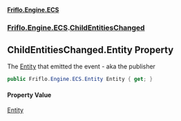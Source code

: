 #### [Friflo.Engine.ECS](index.md 'index')
### [Friflo.Engine.ECS](Friflo.Engine.ECS.md 'Friflo.Engine.ECS').[ChildEntitiesChanged](ChildEntitiesChanged.md 'Friflo.Engine.ECS.ChildEntitiesChanged')

## ChildEntitiesChanged.Entity Property

The [Entity](ChildEntitiesChanged.Entity.md 'Friflo.Engine.ECS.ChildEntitiesChanged.Entity') that emitted the event - aka the publisher

```csharp
public Friflo.Engine.ECS.Entity Entity { get; }
```

#### Property Value
[Entity](Entity.md 'Friflo.Engine.ECS.Entity')